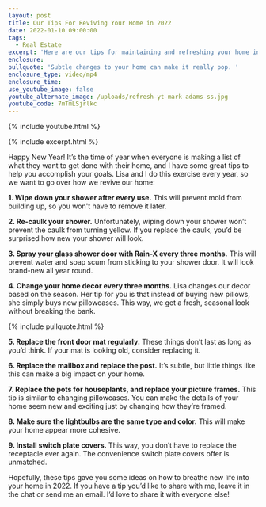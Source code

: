 ```yaml
---
layout: post
title: Our Tips For Reviving Your Home in 2022
date: 2022-01-10 09:00:00
tags:
  - Real Estate
excerpt: 'Here are our tips for maintaining and refreshing your home in 2022. '
enclosure:
pullquote: 'Subtle changes to your home can make it really pop. '
enclosure_type: video/mp4
enclosure_time:
use_youtube_image: false
youtube_alternate_image: /uploads/refresh-yt-mark-adams-ss.jpg
youtube_code: 7mTmLSjrlkc
---
```

{% include youtube.html %}

{% include excerpt.html %}

Happy New Year\! It’s the time of year when everyone is making a list of what they want to get done with their home, and I have some great tips to help you accomplish your goals. Lisa and I do this exercise every year, so we want to go over how we revive our home:

**1\. Wipe down your shower after every use.** This will prevent mold from building up, so you won't have to remove it later.&nbsp;

**2\. Re-caulk your shower.** Unfortunately, wiping down your shower won’t prevent the caulk from turning yellow. If you replace the caulk, you’d be surprised how new your shower will look.&nbsp;

**3\. Spray your glass shower door with Rain-X every three months.** This will prevent water and soap scum from sticking to your shower door. It will look brand-new all year round.&nbsp;

**4\. Change your home decor every three months.** Lisa changes our decor based on the season. Her tip for you is that instead of buying new pillows, she simply buys new pillowcases. This way, we get a fresh, seasonal look without breaking the bank.

{% include pullquote.html %}

**5\. Replace the front door mat regularly.** These things don’t last as long as you’d think. If your mat is looking old, consider replacing it.&nbsp;

**6\. Replace the mailbox and replace the post.** It’s subtle, but little things like this can make a big impact on your home.&nbsp;

**7\. Replace the pots for houseplants, and replace your picture frames.** This tip is similar to changing pillowcases. You can make the details of your home seem new and exciting just by changing how they’re framed.&nbsp;

**8\. Make sure the lightbulbs are the same type and color.** This will make your home appear more cohesive.

**9\. Install switch plate covers.** This way, you don’t have to replace the receptacle ever again. The convenience switch plate covers offer is unmatched.&nbsp;

Hopefully, these tips gave you some ideas on how to breathe new life into your home in 2022. If you have a tip you’d like to share with me, leave it in the chat or send me an email. I’d love to share it with everyone else\!

&nbsp;
